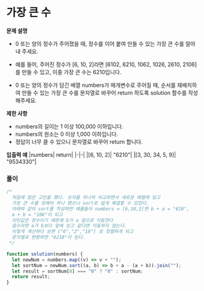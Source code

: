 # 가장 큰 수

<b> 문제 설명</b>

- 0 또는 양의 정수가 주어졌을 때, 정수를 이어 붙여 만들 수 있는 가장 큰 수를 알아내 주세요.<br/>

- 예를 들어, 주어진 정수가 [6, 10, 2]라면 [6102, 6210, 1062, 1026, 2610, 2106]를 만들 수 있고, 이중 가장 큰 수는 6210입니다.<br/>

- 0 또는 양의 정수가 담긴 배열 numbers가 매개변수로 주어질 때, 순서를 재배치하여 만들 수 있는 가장 큰 수를 문자열로 바꾸어 return 하도록 solution 함수를 작성해주세요.

<b>제한 사항</b>

- numbers의 길이는 1 이상 100,000 이하입니다.
- numbers의 원소는 0 이상 1,000 이하입니다.
- 정답이 너무 클 수 있으니 문자열로 바꾸어 return 합니다.

<b>입출력 예</b>
|numbers| return|
|-|-|
|[6, 10, 2]| "6210"|
|[3, 30, 34, 5, 9]| "9534330"|

### 풀이

```js
/*
  처음에 많은 고민을 했다. 숫자를 하나씩 비교하면서 새로운 배열에 담고
  가장 큰 수를 정해야 하나 했으나 sort로 쉽게 해결할 수 있었다.
  아래와 같이 sort를 작성하면 예를들어 numbers = [6,10,2]면 b + a = "610", 
  a + b = "106"이 되고 
  리턴값은 양수이기 때문에 b가 a 앞으로 이동한다 
  음수라면 a가 b보다 앞에 있고 같다면 이동하지 않는다. 
  이렇게 계산하다 보면 ["6","2","10"] 로 정렬하게 되고 
  문자열로 변환하면 "6210"이 된다.
 */

function solution(numbers) {
  let newNum = numbers.map((v) => v + "");
  let sortNum = newNum.sort((a, b) => b + a - (a + b)).join("");
  let result = sortNum[0] === "0" ? "0" : sortNum;
  return result;
}
```
